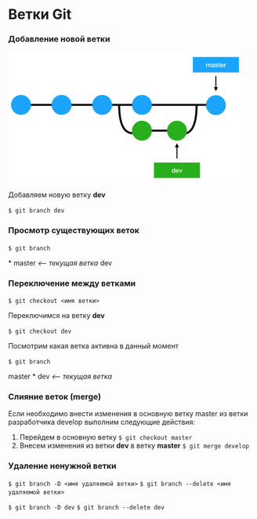 # Ветки Git

### Добавление новой ветки 

<img src=".\resurce\img-03-vetki.png" alt="Ветки" style="zoom:50%;" />

Добавляем новую ветку **dev**

`$ git branch dev`

### Просмотр существующих веток

`$ git branch`

\* master    _<-- текущая ветка_
   dev

### Переключение между ветками

`$ git checkout <имя ветки>`

Переключимся на ветку **dev**

`$ git checkout dev`

Посмотрим какая ветка активна в данный момент

`$ git branch`

   master
\* dev       _<-- текущая ветка_

### Слияние веток (merge)

Если необходимо внести изменения в основную ветку master из ветки разработчика develop выполним следующие действия:

1. Перейдем в основную ветку
   `$ git checkout master`
2. Внесем изменения из ветки **dev** в ветку **master**
   `$ git merge develop`

### Удаление ненужной ветки

`$ git branch -D <имя удаляемой ветки>`
`$ git branch --delete <имя удаляемой ветки>`

`$ git branch -D dev`
`$ git branch --delete dev`

